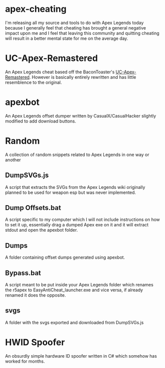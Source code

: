 # apex-cheating
I'm releasing all my source and tools to do with Apex Legends today because I generally feel that cheating has brought a general negative impact upon me and I feel that leaving this community and quitting cheating will result in a better mental state for me on the average day.

# UC-Apex-Remastered
An Apex Legends cheat based off the BaconToaster's [UC-Apex-Remastered](https://github.com/BaconToaster/UC-Apex-Remastered). However is basically entirely rewritten and has little resemblence to the original.

# apexbot
An Apex Legends offset dumper written by CasualX/CasualHacker slightly modified to add download buttons.

# Random
A collection of random snippets related to Apex Legends in one way or another

## DumpSVGs.js
A script that extracts the SVGs from the Apex Legends wiki originally planned to be used for weapon esp but was never implemented.

## Dump Offsets.bat
A script specific to my computer which I will not include instructions on how to set it up, essentially drag a dumped Apex exe on it and it will extract stdout and open the apexbot folder.

## Dumps
A folder containing offset dumps generated using apexbot.

## Bypass.bat
A script meant to be put inside your Apex Legends folder which renames the r5apex to EasyAntiCheat_launcher.exe and vice versa, if already renamed it does the opposite.

## svgs
A folder with the svgs exported and downloaded from DumpSVGs.js

# HWID Spoofer
An obsurdly simple hardware ID spoofer written in C# which somehow has worked for months.